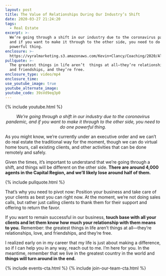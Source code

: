 ```yaml
---
layout: post
title: The Value of Relationships During Our Industry’s Shift
date: 2020-03-27 21:24:20
tags:
  - Real Estate
excerpt: >-
  We’re going through a shift in our industry due to the coronavirus pandemic,
  and if you want to make it through to the other side, you need to do one
  powerful thing.
enclosure: >-
  https://vyralmarketing.s3.amazonaws.com/Kevin+Clancy/Coaching/2020/Albany+Real+Estate+Agent-+We're+Going+Through+a+Shift.mp4
pullquote: >-
  The greatest things in life aren’t  things at all—they’re relationships, love,
  and friendships, and they’re free.
enclosure_type: video/mp4
enclosure_time:
use_youtube_image: true
youtube_alternate_image:
youtube_code: 39sVd9eq3p0
---
```


{% include youtube.html %}

<p style="text-align: center;"><em>We’re going through a shift in our industry due to the coronavirus pandemic, and if you want to make it through to the other side, you need to do one powerful thing.</em></p>

As you might know, we’re currently under an executive order and we can’t do real estate the traditional way for the moment, though we can do virtual home tours, call existing clients, and other activities that can be done remotely and safely.

Given the times, it’s important to understand that we’re going through a shift, and things will be different on the other side. **There are around 4,000 agents in the Capital Region, and we’ll likely lose around half of them.**

{% include pullquote.html %}

That’s why you need to pivot now: Position your business and take care of your clients as best you can right now. At the moment, we’re not doing sales calls, but rather just calling clients to thank them for their support and offering to return the favor.

If you want to remain successful in our business, **touch base with all your clients and let them know how much your relationship with them means to you.** Remember: the greatest things in life aren’t things at all—they’re relationships, love, and friendships, and they’re free.

I realized early on in my career that my life is just about making a difference, so if I can help you in any way, reach out to me. I’m here for you. In the meantime, remember that we live in the greatest country in the world and **things will turn around in the end.**

{% include events-cta.html %} {% include join-our-team-cta.html %}